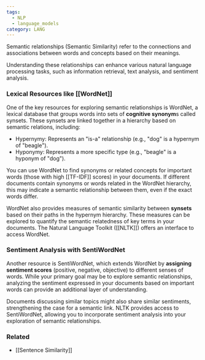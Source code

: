 ```yaml
---
tags:
  - NLP
  - language_models
category: LANG
---
```

Semantic relationships (Semantic Similarity) refer to the connections and associations between words and concepts based on their meanings. 

Understanding these relationships can enhance various natural language processing tasks, such as information retrieval, text analysis, and sentiment analysis.

### Lexical Resources like [[WordNet]]

One of the key resources for exploring semantic relationships is WordNet, a lexical database that groups words into sets of **cognitive synonym**s called synsets. These synsets are linked together in a hierarchy based on semantic relations, including:

- Hypernymy: Represents an "is-a" relationship (e.g., "dog" is a hypernym of "beagle").
- Hyponymy: Represents a more specific type (e.g., "beagle" is a hyponym of "dog").

You can use WordNet to find synonyms or related concepts for important words (those with high [[TF-IDF]] scores) in your documents. If different documents contain synonyms or words related in the WordNet hierarchy, this may indicate a semantic relationship between them, even if the exact words differ.

WordNet also provides measures of semantic similarity between **synsets** based on their paths in the hypernym hierarchy. These measures can be explored to quantify the semantic relatedness of key terms in your documents. The Natural Language Toolkit ([[NLTK]]) offers an interface to access WordNet.

### Sentiment Analysis with SentiWordNet

Another resource is SentiWordNet, which extends WordNet by **assigning sentiment scores** (positive, negative, objective) to different senses of words. While your primary goal may be to explore semantic relationships, analyzing the sentiment expressed in your documents based on important words can provide an additional layer of understanding. 

Documents discussing similar topics might also share similar sentiments, strengthening the case for a semantic link. NLTK provides access to SentiWordNet, allowing you to incorporate sentiment analysis into your exploration of semantic relationships.

### Related
- [[Sentence Similarity]]